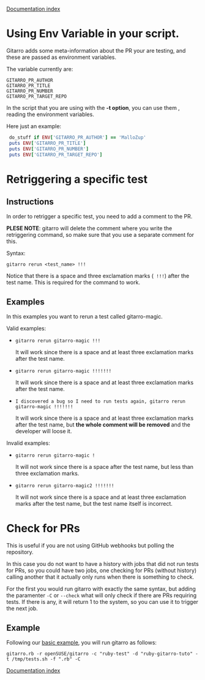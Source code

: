 [Documentation index](../README.md#documentation)

# Using Env Variable in your script.

Gitarro adds some meta-information about the PR your are testing, and these are passed as environment variables.

The variable currently are:

```console
GITARRO_PR_AUTHOR
GITARRO_PR_TITLE
GITARRO_PR_NUMBER
GITARRO_PR_TARGET_REPO

```

In the script that you are using with the **-t option**, you can use them , reading the environment variables.

Here just an example:
```ruby
 do_stuff if ENV['GITARRO_PR_AUTHOR'] == 'MalloZup'
 puts ENV['GITARRO_PR_TITLE']
 puts ENV['GITARRO_PR_NUMBER']
 puts ENV['GITARRO_PR_TARGET_REPO']
```


# Retriggering a specific test

## Instructions

In order to retrigger a specific test, you need to add a comment to the PR.

**PLESE NOTE**: gitarro will delete the comment where you write the retriggering command,
so make sure that you use a separate comment for this.

Syntax:

```gitarro rerun <test_name> !!!```

Notice that there is a space and three exclamation marks (``` !!!```) after the test name. This is required for the command to work.

## Examples

In this examples you want to rerun a test called gitarro-magic.

Valid examples:

* ```gitarro rerun gitarro-magic !!!```

  It will work since there is a space and at least three exclamation marks after the test name.
* ```gitarro rerun gitarro-magic !!!!!!!```

  It will work since there is a space and at least three exclamation marks after the test name.
* ```I discovered a bug so I need to run tests again, gitarro rerun gitarro-magic !!!!!!!```

  It will work since there is a space and at least three exclamation marks after the test name, but **the whole comment will be removed** and the developer will loose it.

Invalid examples:

* ```gitarro rerun gitarro-magic !```

  It will not work since there is a space after the test name, but less than three exclamation marks.
* ```gitarro rerun gitarro-magic2 !!!!!!!```

  It will not work since there is a space and at least three exclamation marks after the test name, but the test name itself is incorrect.

# Check for PRs

This is useful if you are not using GitHub webhooks but polling the repository.

In this case you do not want to have a history with jobs that did not run tests for PRs, so you could have two jobs, one checking for PRs (without history) calling another that it actually only runs when there is something to check.

For the first you would run gitarro with exactly the same syntax, but adding the paramenter ```-C``` or ```--check``` what will only check if there are PRs requiring tests. If there is any, it will return 1 to the system, so you can use it to trigger the next job.

## Example

Following our [basic example](BASICS.md#a-basic-example), you will run gitarro as follows:

```console
gitarro.rb -r openSUSE/gitarro -c "ruby-test" -d "ruby-gitarro-tuto" -t /tmp/tests.sh -f ".rb" -C
```
[Documentation index](../README.md#documentation)

